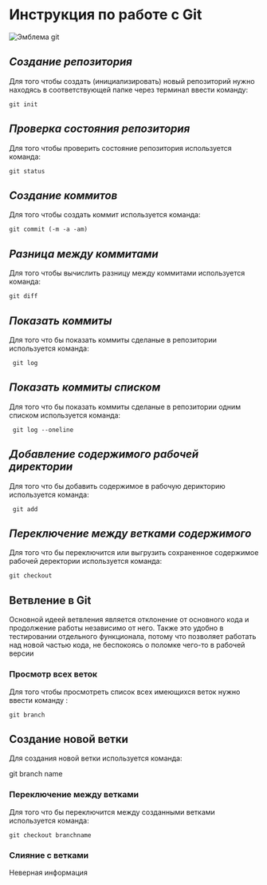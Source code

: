 # **Инструкция по работе с Git**

![Эмблема git](Gitimage.jpeg)

## *Создание репозитория*

Для того чтобы создать (инициализировать) новый репозиторий нужно находясь в соответствующей папке через терминал ввести команду:

    git init

## *Проверка состояния репозитория*

Для того чтобы проверить состояние репозитория используется команда:

    git status

## *Создание коммитов*

Для того чтобы создать коммит используется команда:

    git commit (-m -a -am)

## *Разница между коммитами*

Для того чтобы вычислить разницу между коммитами используется команда:

    git diff

## *Показать коммиты* 

Для того что бы показать коммиты сделаные в репозитории используется команда:

     git log

## *Показать коммиты списком*

Для того что бы показать коммиты сделаные в репозитории одним списком используется команда:

     git log --oneline

## *Добавление содержимого рабочей директории*

Для того что бы добавить содержимое в рабочую дерикторию используется команда:

     git add

## *Переключение между ветками содержимого*

Для того что бы переключится или выгрузить сохраненное содержимое рабочей деректории используется команда: 

    git checkout

## Ветвление в Git

Основной идеей ветвления является отклонение от основного кода и продолжение работы независимо от него. Также это удобно в тестировании отдельного функционала, потому что позволяет работать над новой частью кода, не беспокоясь о поломке чего-то в рабочей версии

### Просмотр всех веток

Для того чтобы просмотреть список всех имеющихся веток нужно ввести команду :

    git branch


## Создание новой ветки

Для создания новой ветки используется команда:

   git branch name
    
### Переключение между ветками

Для того что бы переключится между созданными ветками используется команда:

    git checkout branchname

### Слияние с ветками

   Неверная информация